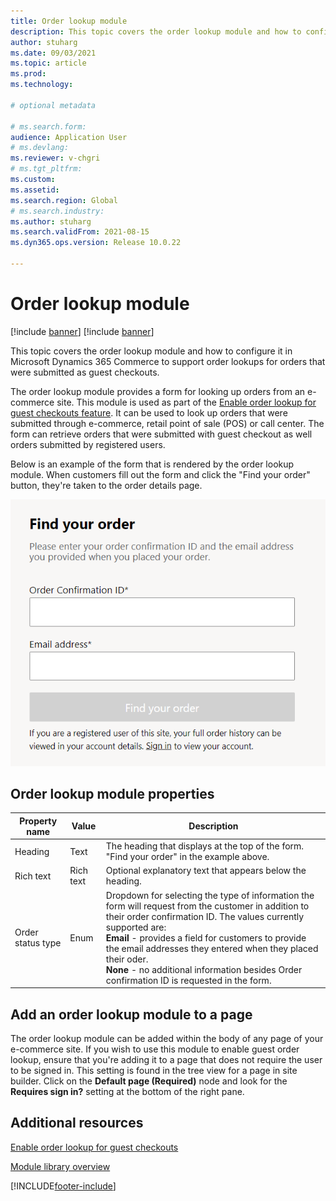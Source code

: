 ```yaml
---
title: Order lookup module 
description: This topic covers the order lookup module and how to configure it in Microsoft Dynamics 365 Commerce to support order lookups for orders that were submitted as guest checkouts.
author: stuharg
ms.date: 09/03/2021
ms.topic: article
ms.prod: 
ms.technology: 

# optional metadata

# ms.search.form: 
audience: Application User
# ms.devlang: 
ms.reviewer: v-chgri
# ms.tgt_pltfrm: 
ms.custom: 
ms.assetid: 
ms.search.region: Global
# ms.search.industry: 
ms.author: stuharg
ms.search.validFrom: 2021-08-15
ms.dyn365.ops.version: Release 10.0.22

---
```


# Order lookup module

[!include [banner](includes/banner.md)]
[!include [banner](includes/preview-banner.md)]

This topic covers the order lookup module and how to configure it in Microsoft Dynamics 365 Commerce to support order lookups for orders that were submitted as guest checkouts.

The order lookup module provides a form for looking up orders from an e-commerce site. This module is used as part of the [Enable order lookup for guest checkouts feature](order-lookup.md). It can be used to look up orders that were submitted through e-commerce, retail point of sale (POS) or call center. The form can retrieve orders that were submitted with guest checkout as well orders submitted by registered users.

Below is an example of the form that is rendered by the order lookup module. When customers fill out the form and click the "Find your order" button, they're taken to the order details page. 

![Screenshot of the order lookup module displayed on a page.](./media/OrderLookup_module.PNG)

## Order lookup module properties

| Property name     | Value     | Description                                                  |
| ----------------- | --------- | ------------------------------------------------------------ |
| Heading           | Text      | The heading that displays at the top of the form. "Find your order" in the example  above. |
| Rich text         | Rich text | Optional  explanatory text that appears below the heading.   |
| Order status type | Enum      | Dropdown for  selecting the type of information the form will request from the customer in  addition to their order confirmation ID. The values currently supported are:<br />**Email** - provides a field for customers to provide the email addresses they entered when they placed their oder.   <br />**None** - no additional information besides Order confirmation ID is requested in the form. |

## Add an order lookup module to a page

The order lookup module can be added within the body of any page of your e-commerce site. If you wish to use this module to enable guest order lookup, ensure that you're adding it to a page that does not require the user to be signed in. This setting is found in the tree view for a page in site builder. Click on the **Default page (Required)** node and look for the **Requires sign in?** setting at the bottom of the right pane. 

## Additional resources

[Enable order lookup for guest checkouts](order-lookup.md)

[Module library overview](starter-kit-overview.md)




[!INCLUDE[footer-include](../includes/footer-banner.md)]
